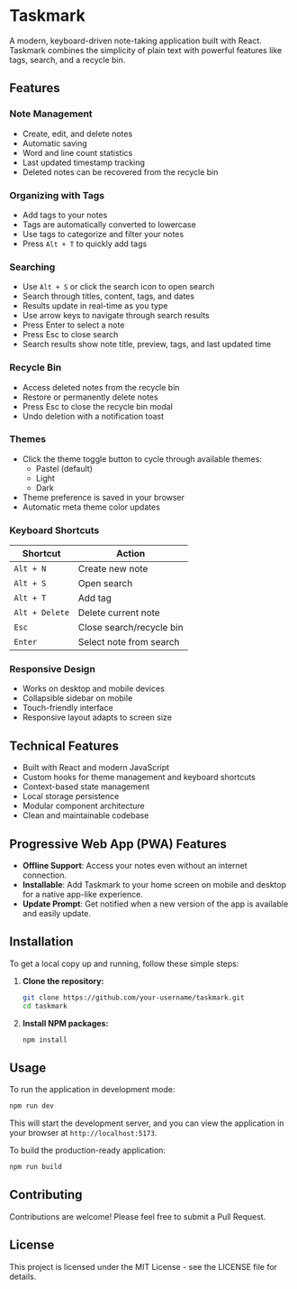 # Taskmark

A modern, keyboard-driven note-taking application built with React. Taskmark combines the simplicity of plain text with powerful features like tags, search, and a recycle bin.

## Features

### Note Management
- Create, edit, and delete notes
- Automatic saving
- Word and line count statistics
- Last updated timestamp tracking
- Deleted notes can be recovered from the recycle bin

### Organizing with Tags
- Add tags to your notes
- Tags are automatically converted to lowercase
- Use tags to categorize and filter your notes
- Press `Alt + T` to quickly add tags

### Searching
- Use `Alt + S` or click the search icon to open search
- Search through titles, content, tags, and dates
- Results update in real-time as you type
- Use arrow keys to navigate through search results
- Press Enter to select a note
- Press Esc to close search
- Search results show note title, preview, tags, and last updated time

### Recycle Bin
- Access deleted notes from the recycle bin
- Restore or permanently delete notes
- Press Esc to close the recycle bin modal
- Undo deletion with a notification toast

### Themes
- Click the theme toggle button to cycle through available themes:
  - Pastel (default)
  - Light
  - Dark
- Theme preference is saved in your browser
- Automatic meta theme color updates

### Keyboard Shortcuts
| Shortcut | Action |
|----------|---------|
| `Alt + N` | Create new note |
| `Alt + S` | Open search |
| `Alt + T` | Add tag |
| `Alt + Delete` | Delete current note |
| `Esc` | Close search/recycle bin |
| `Enter` | Select note from search |

### Responsive Design
- Works on desktop and mobile devices
- Collapsible sidebar on mobile
- Touch-friendly interface
- Responsive layout adapts to screen size

## Technical Features
- Built with React and modern JavaScript
- Custom hooks for theme management and keyboard shortcuts
- Context-based state management
- Local storage persistence
- Modular component architecture
- Clean and maintainable codebase

## Progressive Web App (PWA) Features
- **Offline Support**: Access your notes even without an internet connection.
- **Installable**: Add Taskmark to your home screen on mobile and desktop for a native app-like experience.
- **Update Prompt**: Get notified when a new version of the app is available and easily update.

## Installation

To get a local copy up and running, follow these simple steps:

1. **Clone the repository:**
    ```bash
    git clone https://github.com/your-username/taskmark.git
    cd taskmark
    ```
2. **Install NPM packages:**
    ```bash
    npm install
    ```

## Usage

To run the application in development mode:

```bash
npm run dev
```
This will start the development server, and you can view the application in your browser at `http://localhost:5173`.

To build the production-ready application:

```bash
npm run build
```

## Contributing

Contributions are welcome! Please feel free to submit a Pull Request.

## License

This project is licensed under the MIT License - see the LICENSE file for details.
